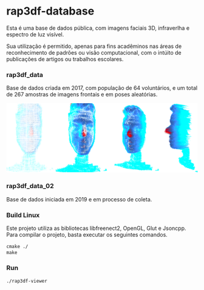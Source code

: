# rap3df-database

Esta é uma base de dados pública, com imagens faciais 3D, infraverlha e espectro de luz visível.

Sua utilização é permitido, apenas para fins acadêminos nas áreas de reconhecimento de padrões ou visão computacional, 
com o intúito de publicações de artigos ou trabalhos escolares.

### rap3df_data

Base de dados criada em 2017, com população de 64 voluntários, e um total de 267 amostras de imagens frontais e em poses aleatórias.


![alt Exemplos de coleta](imgs/rap3df_01_example.png)

### rap3df_data_02

Base de dados iniciada em 2019 e em processo de coleta. 


### Build Linux

Este projeto utiliza as bibliotecas libfreenect2, OpenGL, Glut e Jsoncpp.
Para compilar o projeto, basta executar os seguintes comandos. 

```
cmake ./
make
```

### Run

```
./rap3df-viewer
```
